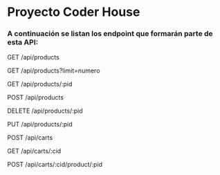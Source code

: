 # Proyecto Coder House

### A continuación se listan los endpoint que formarán parte de esta API:

GET /api/products

GET /api/products?limit=numero

GET /api/products/:pid

POST /api/products

DELETE /api/products/:pid

PUT /api/products/:pid

POST /api/carts

GET /api/carts/:cid

POST /api/carts/:cid/product/:pid
